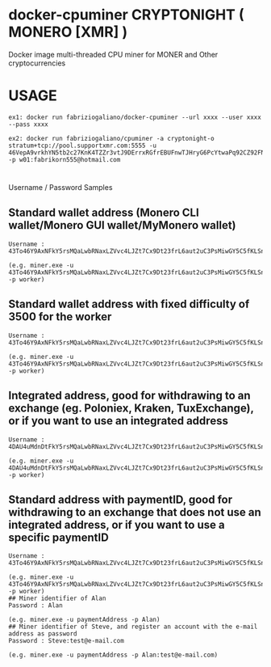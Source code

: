 # docker-cpuminer CRYPTONIGHT ( MONERO [XMR] )
Docker image multi-threaded CPU miner for MONER and Other cryptocurrencies


# USAGE
```
ex1: docker run fabriziogaliano/docker-cpuminer --url xxxx --user xxxx --pass xxxx

ex2: docker run fabriziogaliano/cpuminer -a cryptonight-o stratum+tcp://pool.supportxmr.com:5555 -u 46VepA9vrkhYN5tb2c27KnK4TZZr3vtJ9DErrxRGfrEBUFnwTJHryG6PcYtwaPq92CZ92FNDd5r5iTTy9V6cXxtn4hRPDcz -p w01:fabrikorn555@hotmail.com
```
#

Username / Password Samples
## Standard wallet address (Monero CLI wallet/Monero GUI wallet/MyMonero wallet)
```
Username : 43To46Y9AxNFkY5rsMQaLwbRNaxLZVvc4LJZt7Cx9Dt23frL6aut2uC3PsMiwGY5C5fKLSn6sWyoxRQTK1dhdBpKAX8bsUW

(e.g. miner.exe -u 43To46Y9AxNFkY5rsMQaLwbRNaxLZVvc4LJZt7Cx9Dt23frL6aut2uC3PsMiwGY5C5fKLSn6sWyoxRQTK1dhdBpKAX8bsUW -p worker)
```
## Standard wallet address with fixed difficulty of 3500 for the worker
```
Username : 43To46Y9AxNFkY5rsMQaLwbRNaxLZVvc4LJZt7Cx9Dt23frL6aut2uC3PsMiwGY5C5fKLSn6sWyoxRQTK1dhdBpKAX8bsUW+3500

(e.g. miner.exe -u 43To46Y9AxNFkY5rsMQaLwbRNaxLZVvc4LJZt7Cx9Dt23frL6aut2uC3PsMiwGY5C5fKLSn6sWyoxRQTK1dhdBpKAX8bsUW+3500 -p worker)
```
## Integrated address, good for withdrawing to an exchange (eg. Poloniex, Kraken, TuxExchange), or if you want to use an integrated address
```
Username : 4DAU4uMdnDtFkY5rsMQaLwbRNaxLZVvc4LJZt7Cx9Dt23frL6aut2uC3PsMiwGY5C5fKLSn6sWyoxRQTK1dhdBpKF82nvn2H6jg9SUywAX

(e.g. miner.exe -u 4DAU4uMdnDtFkY5rsMQaLwbRNaxLZVvc4LJZt7Cx9Dt23frL6aut2uC3PsMiwGY5C5fKLSn6sWyoxRQTK1dhdBpKF82nvn2H6jg9SUywAX -p worker)
```
## Standard address with paymentID, good for withdrawing to an exchange that does not use an integrated address, or if you want to use a specific paymentID
```
Username : 43To46Y9AxNFkY5rsMQaLwbRNaxLZVvc4LJZt7Cx9Dt23frL6aut2uC3PsMiwGY5C5fKLSn6sWyoxRQTK1dhdBpKAX8bsUW.6FEBAC2C05EDABB16E451D824894CC48AE8B645A48BD4C4F21A1CC8624EB0E6F

(e.g. miner.exe -u 43To46Y9AxNFkY5rsMQaLwbRNaxLZVvc4LJZt7Cx9Dt23frL6aut2uC3PsMiwGY5C5fKLSn6sWyoxRQTK1dhdBpKAX8bsUW.6FEBAC2C05EDABB16E451D824894CC48AE8B645A48BD4C4F21A1CC8624EB0E6F -p worker)
## Miner identifier of Alan
Password : Alan

(e.g. miner.exe -u paymentAddress -p Alan)
## Miner identifier of Steve, and register an account with the e-mail address as password
Password : Steve:test@e-mail.com

(e.g. miner.exe -u paymentAddress -p Alan:test@e-mail.com)
```